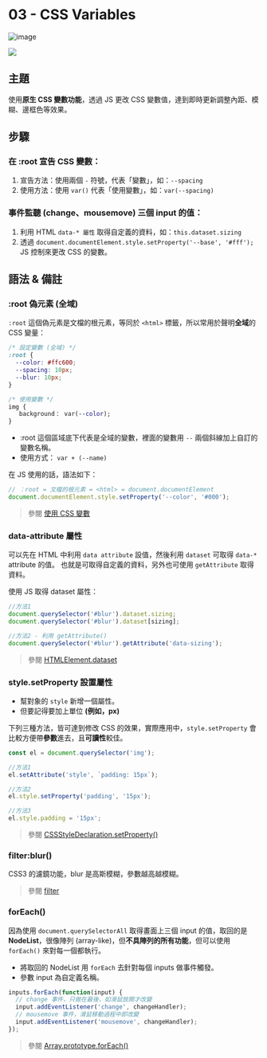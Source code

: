 # 03 - CSS Variables

![image](https://img.shields.io/badge/JavaScript30-exercise-brightgreen.svg)

![](https://images2.imgbox.com/71/5e/wxLgTK0t_o.jpg)

## 主題

使用**原生 CSS 變數功能**，透過 JS 更改 CSS 變數值，達到即時更新調整內距、模糊、邊框色等效果。

## 步驟

### 在 :root 宣告 CSS 變數：

1. 宣告方法：使用兩個 `-` 符號，代表「變數」，如：`--spacing`
2. 使用方法：使用 `var()` 代表「使用變數」，如：`var(--spacing)`

### 事件監聽 (change、mousemove) 三個 input 的值：

1. 利用 HTML `data-* 屬性` 取得自定義的資料，如：`this.dataset.sizing`
2. 透過 `document.documentElement.style.setProperty('--base', '#fff');` JS 控制來更改 CSS 的變數。

## 語法 & 備註

### :root 偽元素 (全域)

`:root` 這個偽元素是文檔的根元素，等同於 `<html>` 標籤，所以常用於聲明**全域**的 CSS 變量：

```css
/* 設定變數 (全域) */
:root {
  --color: #ffc600;
  --spacing: 10px;
  --blur: 10px;
}

/* 使用變數 */
img {
   background： var(--color);
}
```

- :root 這個區域底下代表是全域的變數，裡面的變數用 `--` 兩個斜線加上自訂的變數名稱。
- 使用方式： `var + (--name)`

在 JS 使用的話，語法如下：

```js
// ：root = 文檔的根元素 = <html> = document.documentElement
document.documentElement.style.setProperty('--color', '#000');
```

> 參閱 [使用 CSS 變數](https://developer.mozilla.org/zh-CN/docs/Web/CSS/Using_CSS_custom_properties)

### data-attribute 屬性

可以先在 HTML 中利用 `data attribute` 設值，然後利用 `dataset` 可取得 `data-*` attribute 的值。
也就是可取得自定義的資料，另外也可使用 `getAttribute` 取得資料。

使用 JS 取得 dataset 屬性：

```js
//方法1
document.querySelector('#blur').dataset.sizing;
document.querySelector('#blur').dataset[sizing];

//方法2 - 利用 getAttribute()
document.querySelector('#blur').getAttribute('data-sizing');
```

> 參閱 [HTMLElement​.dataset](https://developer.mozilla.org/zh-TW/docs/Web/API/HTMLElement/dataset)

### style.setProperty 設置屬性

- 幫對象的 `style` 新增一個屬性。
- 但要記得要加上單位 **(例如，px)**

下列三種方法，皆可達到修改 CSS 的效果，實際應用中，`style.setProperty` 會比較方便帶**參數**進去，且**可讀性**較佳。

```js
const el = document.querySelector('img');

//方法1
el.setAttribute('style', `padding: 15px`);

//方法2
el.style.setProperty('padding', '15px');

//方法3
el.style.padding = '15px';
```

> 參閱 [CSSStyle​Declaration​.set​Property()](https://developer.mozilla.org/zh-CN/docs/Web/API/CSSStyleDeclaration/setProperty)

### filter:blur()

CSS3 的濾鏡功能，blur 是高斯模糊，參數越高越模糊。

> 參閱 [filter](https://developer.mozilla.org/zh-CN/docs/Web/CSS/filter)

### forEach()

因為使用 `document.querySelectorAll` 取得畫面上三個 input 的值，取回的是 **NodeList**，很像陣列 (array-like)，但**不具陣列的所有功能**，但可以使用 `forEach()` 來對每一個都執行。

- 將取回的 NodeList 用 `forEach` 去針對每個 inputs 做事件觸發。
- 參數 input 為自定義名稱。

```js
inputs.forEach(function(input) {
  // change 事件，只做在最後，如滑鼠放開才改變
  input.addEventListener('change', changeHandler);
  // mousemove 事件，滑鼠移動過程中即改變
  input.addEventListener('mousemove', changeHandler);
});
```

> 參閱 [Array​.prototype​.for​Each()](https://developer.mozilla.org/zh-TW/docs/Web/JavaScript/Reference/Global_Objects/Array/forEach)
